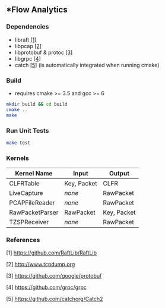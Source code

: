 
## *Flow Analytics

### Dependencies

* libraft [[1]](https://github.com/RaftLib/RaftLib)
* libpcap [[2]](http://www.tcpdump.org)
* libprotobuf & protoc [[3]](https://github.com/google/protobuf)
* libgrpc [[4]](https://github.com/grpc/grpc)
* catch [[5]](https://github.com/catchorg/Catch2) (is automatically integrated when running cmake)

### Build

* requires cmake >= 3.5 and gcc >= 6

```bash
mkdir build && cd build
cmake ..
make
```

### Run Unit Tests

```bash
make test
```

### Kernels

|Kernel Name         |Input                                 |Output                                |
|--------------------|--------------------------------------|--------------------------------------|
|CLFRTable           |Key, Packet                           |CLFR                                  |
|LiveCapture         |*none*                                |RawPacket                             |
|PCAPFileReader      |*none*                                |RawPacket                             |
|RawPacketParser     |RawPacket                             |Key, Packet                           |
|TZSPReceiver        |*none*                                |RawPacket                             |

### References

[1] https://github.com/RaftLib/RaftLib

[2] http://www.tcpdump.org

[3] https://github.com/google/protobuf

[4] https://github.com/grpc/grpc

[5] https://github.com/catchorg/Catch2